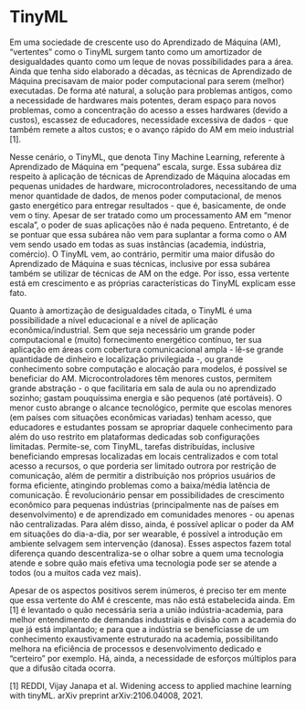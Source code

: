# TinyML

  Em uma sociedade de crescente uso do Aprendizado de Máquina (AM), “vertentes” como o TinyML surgem tanto como um amortizador de desigualdades quanto como um leque de novas possibilidades para a área. Ainda que tenha sido elaborado a décadas, as técnicas de Aprendizado de Máquina precisavam de maior poder computacional para serem (melhor) executadas. De forma até natural, a solução para problemas antigos, como a necessidade de hardwares mais potentes, deram espaço para novos problemas, como a concentração do acesso a esses hardwares (devido a custos), escassez de educadores, necessidade excessiva de dados - que também remete a altos custos; e o avanço rápido do AM em meio industrial [1]. 

  Nesse cenário, o TinyML, que denota Tiny Machine Learning, referente à Aprendizado de Máquina em “pequena” escala, surge. Essa subárea diz respeito à aplicação de técnicas de Aprendizado de Máquina alocadas em pequenas unidades de hardware, microcontroladores, necessitando de uma menor quantidade de dados, de menos poder computacional, de menos gasto energético para  entregar resultados - que é, basicamente, de onde vem o tiny. Apesar de ser tratado como um processamento AM em  “menor escala”, o poder de suas aplicações não é nada pequeno. Entretanto, é de se pontuar que essa subárea não vem para suplantar a forma como o AM vem sendo usado em todas as suas instâncias (academia, indústria, comércio). O TinyML vem, ao contrário, permitir uma maior difusão do Aprendizado de Máquina e suas técnicas, inclusive por essa subárea também se utilizar de técnicas de AM on the edge. Por isso, essa vertente está em crescimento e as próprias características do TinyML explicam esse fato. 

  Quanto à amortização de desigualdades citada, o TinyML é uma possibilidade a nível educacional e a nível de aplicação econômica/industrial. Sem que seja necessário um grande poder computacional e (muito) fornecimento energético contínuo, ter sua aplicação em áreas com cobertura comunicacional ampla - lê-se grande quantidade de dinheiro e localização privilegiada -, ou grande conhecimento sobre computação e alocação para modelos, é possível se beneficiar do AM. Microcontroladores têm menores custos, permitem grande abstração - o que facilitaria em sala de aula ou no aprendizado sozinho; gastam pouquíssima energia e são pequenos (até portáveis). O menor custo abrange o alcance tecnológico, permite que escolas menores (em países com situações econômicas variadas) tenham acesso, que educadores e estudantes possam se apropriar daquele conhecimento para além do uso restrito em plataformas dedicadas sob configurações limitadas. Permite-se, com TinyML, tarefas distribuídas, inclusive beneficiando empresas localizadas em locais centralizados e com total acesso a recursos, o que porderia ser limitado outrora por restrição de comunicação, além de permitir a distribuição nos próprios usuários de forma eficiente, atingindo problemas como a baixa/média latência de comunicação. É revolucionário pensar em possibilidades de crescimento econômico para pequenas indústrias (principalmente nas de países em desenvolvimento) e de aprendizado em comunidades menores - ou apenas não centralizadas. Para além disso, ainda, é possível aplicar o poder da AM em situações do dia-a-dia, por ser wearable, é possível a introdução em ambiente selvagem sem intervenção (danosa). Esses aspectos fazem total diferença quando descentraliza-se o olhar sobre a quem uma tecnologia atende e sobre quão mais efetiva uma tecnologia pode ser se atende a todos (ou a muitos cada vez mais).

  Apesar de os aspectos positivos serem inúmeros, é preciso ter em mente que essa vertente do AM é crescente, mas não está estabelecida ainda. Em [1] é levantado o quão necessária seria a união indústria-academia, para melhor entendimento de demandas industriais e divisão com a academia do que já está implantado; e para que a indústria se beneficiasse de um conhecimento exaustivamente estruturado na academia, possibilitando melhora na eficiência de processos e desenvolvimento dedicado e “certeiro” por exemplo. Há, ainda, a necessidade de esforços múltiplos para que a difusão citada ocorra. 

[1] REDDI, Vijay Janapa et al. Widening access to applied machine learning with tinyML. arXiv preprint arXiv:2106.04008, 2021.
